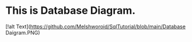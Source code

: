 # This is Database Diagram.

[!alt Text](https://github.com/MeIshworoid/SqlTutorial/blob/main/Database Daigram.PNG)
